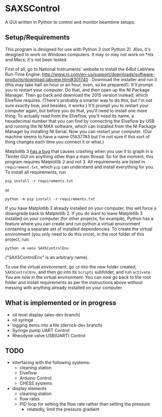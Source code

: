 # SAXSControl

A GUI written in Python to control and monitor beamtime setups.

## Setup/Requirements

This program is designed for use with Python 3 (not Python 2). Also, it's designed to work on Windows computers. It may or may not work on \*nix and Macs; it's not been tested.

First of all, go to National Instruments' website to install the 64bit LabView Run-Time Engine: http://www.ni.com/en-us/support/downloads/software-products/download.labview.html#301740 . Download the installer and run it (this may take half an hour or an hour, even, so be prepared!). It'll prompt you to restart your computer. Do that, and then open up the NI Package Manager. Then go back and download the 2015 version instead, which Elveflow requires. (There's probably a smarter way to do this, but I'm not sure exactly how, and besides, it works.) It'll prompt you to restart your computer again, but before you do that, you'll need to install one more thing. To actually read from the Elveflow, you'll need its name, a hexadecimal number that you can find by connecting the Elveflow by USB and running the NI MAX software, which can installed from the NI Package Manager by installing NI Serial. Now you can restart your computer. (Our machine seems to have a name 01A377A5 but I'm not sure if this sort of thing changes each time you connect it or what.)

Matplotlib 3 [has a bug](https://github.com/matplotlib/matplotlib/issues/13293) that causes crashing when you use it to graph in a Tkinter GUI on anything other than a main thread. So for the moment, this program requires Matplotlib 2 and not 3. All requirements are listed in `requirement.txt`, which `pip` can understand and install everything for you. To install all requirements, run

    pip install -r requirements.txt

or

    python -m pip install -r requirements.txt

If you have Matplotlib 3 already installed on your computer, this will force a downgrade back to Matplotlib 2. If you do want to leave Matplotlib 3 installed on your computer (for other projects, for example), Python has a feature where you can create and run python a virtual environment containing a separate set of installed dependencies. To create the virtual environment (you only need to do this once), in the root folder of this project, run:

    python -m venv SAXSControlEnv

("SAXSControlEnv" is an arbitrary name).

To use the virtual environment, go `cd` into the new folder created, `SAXSControlEnv`, and then go into its `Scripts` subfolder, and run `activate`. You are now in the virtual environment. You can now go back to the root folder and install requirements as per the instructions above without messing with anything already installed on your computer.

## What is implemented or in progress

- oil level display (alex-dev branch)
- oil syringe
- logging items into a file (derrick-dev branch)
- Syringe pump UART Control
- Rheodyne valve USB(UART) Control

## TODO

- interfacing with the following systems:
  - cleaning station
  - Elveflow
  - Arduino Control
  - CHESS systems
- display elements
  - cleaning station
  - flow rates
  - PID loop for setting the flow rate rather than setting the pressure
    - relatedly, limit the pressure gradient
